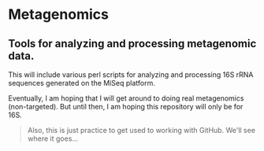 Metagenomics
============

## Tools for analyzing and processing metagenomic data.

This will include various perl scripts for analyzing and processing 16S rRNA sequences generated on the MiSeq platform.

Eventually, I am hoping that I will get around to doing real metagenomics (non-targeted).  But until then, I am hoping this repository will only be for 16S.

> Also, this is just practice to get used to working with GitHub.  We'll see where it goes...

